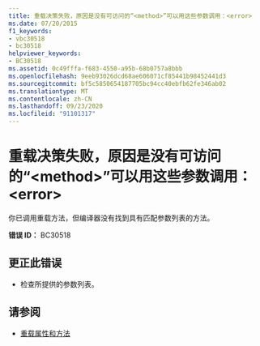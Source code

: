 ```yaml
---
title: 重载决策失败，原因是没有可访问的“<method>”可以用这些参数调用：<error>
ms.date: 07/20/2015
f1_keywords:
- vbc30518
- bc30518
helpviewer_keywords:
- BC30518
ms.assetid: 0c49fffa-f683-4550-a95b-68b0757a8bbb
ms.openlocfilehash: 9eeb93026dcd68ae606071cf85441b98452441d3
ms.sourcegitcommit: bf5c5850654187705bc94cc40ebfb62fe346ab02
ms.translationtype: MT
ms.contentlocale: zh-CN
ms.lasthandoff: 09/23/2020
ms.locfileid: "91101317"
---
```

# <a name="overload-resolution-failed-because-no-accessible-method-can-be-called-with-these-argumentserror"></a>重载决策失败，原因是没有可访问的“\<method>”可以用这些参数调用：\<error>

你已调用重载方法，但编译器没有找到具有匹配参数列表的方法。  
  
 **错误 ID：** BC30518  
  
## <a name="to-correct-this-error"></a>更正此错误  
  
- 检查所提供的参数列表。  
  
## <a name="see-also"></a>请参阅

- [重载属性和方法](../programming-guide/language-features/objects-and-classes/overloaded-properties-and-methods.md)
